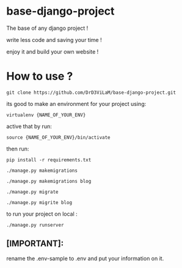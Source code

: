 # base-django-project
The base of any django project !

write less code and saving your time !

enjoy it and build your own website !

# How to use ?
`git clone https://github.com/DrD3ViLaM/base-django-project.git`

its good to make an environment for your project using:

`virtualenv {NAME_OF_YOUR_ENV}`

active that by run:

`source {NAME_OF_YOUR_ENV}/bin/activate`

then run:

`pip install -r requirements.txt`

`./manage.py makemigrations`

`./manage.py makemigrations blog`

`./manage.py migrate`

`./manage.py migrite blog`

to run your project on local : 

`./manage.py runserver`


## [IMPORTANT]: 
rename the .env-sample to .env and put your information on it.
